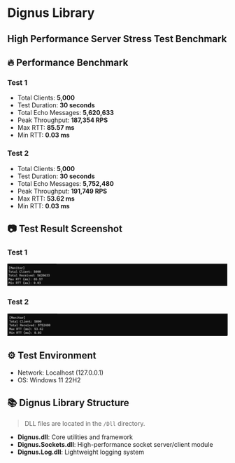 # Dignus Library
## High Performance Server Stress Test Benchmark

## 🔥 Performance Benchmark

### Test 1

- Total Clients: **5,000**
- Test Duration: **30 seconds**
- Total Echo Messages: **5,620,633**
- Peak Throughput: **187,354 RPS**
- Max RTT: **85.57 ms**
- Min RTT: **0.03 ms**

### Test 2

- Total Clients: **5,000**
- Test Duration: **30 seconds**
- Total Echo Messages: **5,752,480**
- Peak Throughput: **191,749 RPS**
- Max RTT: **53.62 ms**
- Min RTT: **0.03 ms**

## 📷 Test Result Screenshot

### Test 1

![Echo Test Result 1](Images/Result-1.png)

### Test 2

![Echo Test Result 2](Images/Result-2.png)

## ⚙️ Test Environment

- Network: Localhost (127.0.0.1)
- OS: Windows 11 22H2

## 📚 Dignus Library Structure

> DLL files are located in the `/Dll` directory.

- **Dignus.dll**: Core utilities and framework
- **Dignus.Sockets.dll**: High-performance socket server/client module
- **Dignus.Log.dll**: Lightweight logging system

